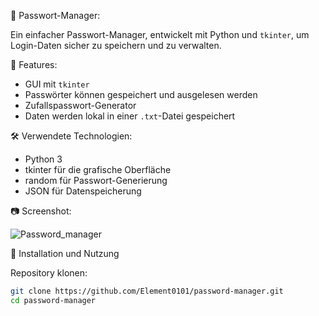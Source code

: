 🔐 Passwort-Manager:

Ein einfacher Passwort-Manager, entwickelt mit Python und `tkinter`, um Login-Daten sicher zu speichern und zu verwalten.

🚀 Features:

- GUI mit `tkinter`
- Passwörter können gespeichert und ausgelesen werden
- Zufallspasswort-Generator
- Daten werden lokal in einer `.txt`-Datei gespeichert

🛠️ Verwendete Technologien:

- Python 3
- tkinter für die grafische Oberfläche
- random für Passwort-Generierung
- JSON für Datenspeicherung

📷 Screenshot:


![Password_manager](https://github.com/user-attachments/assets/d46d6be9-abd6-41e4-b644-01e8a0589211)


🧪 Installation und Nutzung

 Repository klonen:
   ```bash
   git clone https://github.com/Element0101/password-manager.git
   cd password-manager

